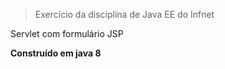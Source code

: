 > Exercício da disciplina de Java EE do Infnet

Servlet com formulário JSP

**Construído em java 8**

